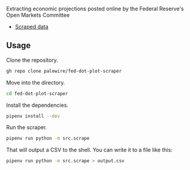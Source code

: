 Extracting economic projections posted online by the Federal Reserve's Open Markets Committee

* [Scraped data](https://github.com/palewire/fed-dot-plot-scraper/blob/main/data/dotplot.csv)

## Usage

Clone the repository.

```bash
gh repo clone palewire/fed-dot-plot-scraper
```

Move into the directory.

```bash
cd fed-dot-plot-scraper
```

Install the dependencies.

```bash
pipenv install --dev
```

Run the scraper.

```bash
pipenv run python -m src.scrape
```

That will output a CSV to the shell. You can write it to a file like this:

```bash
pipenv run python -m src.scrape > output.csv
```
